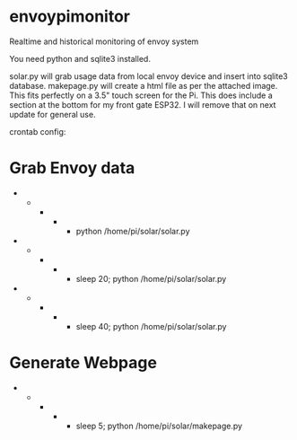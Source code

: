 # envoypimonitor
Realtime and historical monitoring of envoy system

You need python and sqlite3 installed.

solar.py will grab usage data from local envoy device and insert into sqlite3 database.
makepage.py will create a html file as per the attached image.  This fits perfectly on a 3.5" touch screen for the Pi.
This does include a section at the bottom for my front gate ESP32.  I will remove that on next update for general use.



crontab config:
# Grab Envoy data
* * * * * python /home/pi/solar/solar.py
* * * * * sleep 20; python /home/pi/solar/solar.py
* * * * * sleep 40; python /home/pi/solar/solar.py

# Generate Webpage
* * * * * sleep 5; python /home/pi/solar/makepage.py


